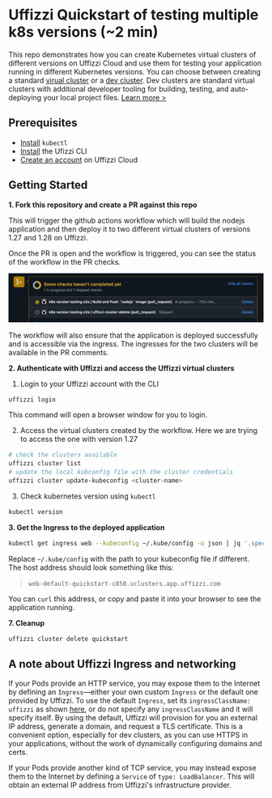 # Uffizzi Quickstart of testing multiple k8s versions (~2 min)

This repo demonstrates how you can create Kubernetes virtual clusters of different versions on Uffizzi Cloud and use them for testing
your application running in different Kubernetes versions. 
You can choose between creating a standard [virual cluster](#create-a-virtual-cluster) or a [dev cluster](#development-dev-cluster). Dev clusters are standard virtual clusters with additional developer tooling for building, testing, and auto-deploying your local project files. [Learn more >](https://docs.uffizzi.com/docs/quickstart)

## Prerequisites

- [Install](https://kubernetes.io/docs/tasks/tools/install-kubectl/) `kubectl`  
- [Install](https://docs.uffizzi.com/installation) the Ufizzi CLI  
- [Create an account](https://docs.uffizzi.com/installation#authentication) on Uffizzi Cloud  

## Getting Started

**1. Fork this repository and create a PR against this repo**

This will trigger the github actions workflow which will build the nodejs application and then deploy it to 
two different virtual clusters of versions 1.27 and 1.28 on Uffizzi. 

Once the PR is open and the workflow is triggered, you can see the status of the workflow in the PR checks.

[//]: # (picture from .github/assets/github-action-start.png)
![github-action-start](.github/assets/github-action-start.png)

The workflow will also ensure that the application is deployed successfully and is accessible via the ingress.
The ingresses for the two clusters will be available in the PR comments.

**2. Authenticate with Uffizzi and access the Uffizzi virtual clusters**

1. Login to your Uffizzi account with the CLI
``` bash
uffizzi login
```
This command will open a browser window for you to login.

2. Access the virtual clusters created by the workflow. Here we are trying to access the one with version 1.27
``` bash
# check the clusters available
uffizzi cluster list
# update the local kubconfig file with the cluster credentials
uffizzi cluster update-kubeconfig <cluster-name>
```

3. Check kubernetes version using `kubectl`
```bash
kubectl version
```

**3. Get the Ingress to the deployed application** 
``` bash
kubectl get ingress web --kubeconfig ~/.kube/config -o json | jq '.spec.rules[0].host' | tr -d '"'
```

Replace `~/.kube/config` with the path to your kubeconfig file if different. The host address should look something like this:  
> `web-default-quickstart-c850.uclusters.app.uffizzi.com`  

You can `curl` this address, or copy and paste it into your browser to see the application running.

**7. Cleanup**
``` bash
uffizzi cluster delete quickstart
```

## A note about Uffizzi Ingress and networking  

If your Pods provide an HTTP service, you may expose them to the Internet by defining an `Ingress`—either your own custom `Ingress` or the default one provided by Uffizzi. To use the default `Ingress`, set its `ingressClassName: uffizzi` as shown [here](https://github.com/UffizziCloud/quickstart/blob/841925ae2178e8d92aec9fef61f6f245748a127d/k8s/web.yaml#L18), or do not specify any `ingressClassName` and it will specify itself. By using the default, Uffizzi will provision for you an external IP address, generate a domain, and request a TLS certificate. This is a convenient option, especially for dev clusters, as you can use HTTPS in your applications, without the work of dynamically configuring domains and certs.  

If your Pods provide another kind of TCP service, you may instead expose them to the Internet by defining a `Service` of `type: LoadBalancer`. This will obtain an external IP address from Uffizzi's infrastructure provider.

